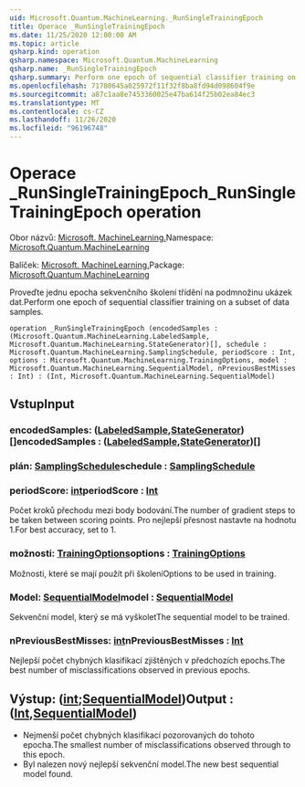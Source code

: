 ```yaml
---
uid: Microsoft.Quantum.MachineLearning._RunSingleTrainingEpoch
title: Operace _RunSingleTrainingEpoch
ms.date: 11/25/2020 12:00:00 AM
ms.topic: article
qsharp.kind: operation
qsharp.namespace: Microsoft.Quantum.MachineLearning
qsharp.name: _RunSingleTrainingEpoch
qsharp.summary: Perform one epoch of sequential classifier training on a subset of data samples.
ms.openlocfilehash: 71780645a025972f11f32f8ba8fd94d098604f9e
ms.sourcegitcommit: a87c1aa8e7453360025e47ba614f25b02ea84ec3
ms.translationtype: MT
ms.contentlocale: cs-CZ
ms.lasthandoff: 11/26/2020
ms.locfileid: "96196748"
---
```

# <a name="_runsingletrainingepoch-operation"></a><span data-ttu-id="e1547-102">Operace _RunSingleTrainingEpoch</span><span class="sxs-lookup"><span data-stu-id="e1547-102">_RunSingleTrainingEpoch operation</span></span>

<span data-ttu-id="e1547-103">Obor názvů: [Microsoft. MachineLearning.](xref:Microsoft.Quantum.MachineLearning)</span><span class="sxs-lookup"><span data-stu-id="e1547-103">Namespace: [Microsoft.Quantum.MachineLearning](xref:Microsoft.Quantum.MachineLearning)</span></span>

<span data-ttu-id="e1547-104">Balíček: [Microsoft. MachineLearning.](https://nuget.org/packages/Microsoft.Quantum.MachineLearning)</span><span class="sxs-lookup"><span data-stu-id="e1547-104">Package: [Microsoft.Quantum.MachineLearning](https://nuget.org/packages/Microsoft.Quantum.MachineLearning)</span></span>


<span data-ttu-id="e1547-105">Proveďte jednu epocha sekvenčního školení třídění na podmnožinu ukázek dat.</span><span class="sxs-lookup"><span data-stu-id="e1547-105">Perform one epoch of sequential classifier training on a subset of data samples.</span></span>

```qsharp
operation _RunSingleTrainingEpoch (encodedSamples : (Microsoft.Quantum.MachineLearning.LabeledSample, Microsoft.Quantum.MachineLearning.StateGenerator)[], schedule : Microsoft.Quantum.MachineLearning.SamplingSchedule, periodScore : Int, options : Microsoft.Quantum.MachineLearning.TrainingOptions, model : Microsoft.Quantum.MachineLearning.SequentialModel, nPreviousBestMisses : Int) : (Int, Microsoft.Quantum.MachineLearning.SequentialModel)
```


## <a name="input"></a><span data-ttu-id="e1547-106">Vstup</span><span class="sxs-lookup"><span data-stu-id="e1547-106">Input</span></span>

### <a name="encodedsamples--labeledsamplestategenerator"></a><span data-ttu-id="e1547-107">encodedSamples: ([LabeledSample](xref:Microsoft.Quantum.MachineLearning.LabeledSample),[StateGenerator](xref:Microsoft.Quantum.MachineLearning.StateGenerator)) []</span><span class="sxs-lookup"><span data-stu-id="e1547-107">encodedSamples : ([LabeledSample](xref:Microsoft.Quantum.MachineLearning.LabeledSample),[StateGenerator](xref:Microsoft.Quantum.MachineLearning.StateGenerator))[]</span></span>




### <a name="schedule--samplingschedule"></a><span data-ttu-id="e1547-108">plán: [SamplingSchedule](xref:Microsoft.Quantum.MachineLearning.SamplingSchedule)</span><span class="sxs-lookup"><span data-stu-id="e1547-108">schedule : [SamplingSchedule](xref:Microsoft.Quantum.MachineLearning.SamplingSchedule)</span></span>




### <a name="periodscore--int"></a><span data-ttu-id="e1547-109">periodScore: [int](xref:microsoft.quantum.lang-ref.int)</span><span class="sxs-lookup"><span data-stu-id="e1547-109">periodScore : [Int](xref:microsoft.quantum.lang-ref.int)</span></span>

<span data-ttu-id="e1547-110">Počet kroků přechodu mezi body bodování.</span><span class="sxs-lookup"><span data-stu-id="e1547-110">The number of gradient steps to be taken between scoring points.</span></span>
<span data-ttu-id="e1547-111">Pro nejlepší přesnost nastavte na hodnotu 1.</span><span class="sxs-lookup"><span data-stu-id="e1547-111">For best accuracy, set to 1.</span></span>


### <a name="options--trainingoptions"></a><span data-ttu-id="e1547-112">možnosti: [TrainingOptions](xref:Microsoft.Quantum.MachineLearning.TrainingOptions)</span><span class="sxs-lookup"><span data-stu-id="e1547-112">options : [TrainingOptions](xref:Microsoft.Quantum.MachineLearning.TrainingOptions)</span></span>

<span data-ttu-id="e1547-113">Možnosti, které se mají použít při školení</span><span class="sxs-lookup"><span data-stu-id="e1547-113">Options to be used in training.</span></span>


### <a name="model--sequentialmodel"></a><span data-ttu-id="e1547-114">Model: [SequentialModel](xref:Microsoft.Quantum.MachineLearning.SequentialModel)</span><span class="sxs-lookup"><span data-stu-id="e1547-114">model : [SequentialModel](xref:Microsoft.Quantum.MachineLearning.SequentialModel)</span></span>

<span data-ttu-id="e1547-115">Sekvenční model, který se má vyškolet</span><span class="sxs-lookup"><span data-stu-id="e1547-115">The sequential model to be trained.</span></span>


### <a name="npreviousbestmisses--int"></a><span data-ttu-id="e1547-116">nPreviousBestMisses: [int](xref:microsoft.quantum.lang-ref.int)</span><span class="sxs-lookup"><span data-stu-id="e1547-116">nPreviousBestMisses : [Int](xref:microsoft.quantum.lang-ref.int)</span></span>

<span data-ttu-id="e1547-117">Nejlepší počet chybných klasifikací zjištěných v předchozích epochs.</span><span class="sxs-lookup"><span data-stu-id="e1547-117">The best number of misclassifications observed in previous epochs.</span></span>



## <a name="output--intsequentialmodel"></a><span data-ttu-id="e1547-118">Výstup: ([int](xref:microsoft.quantum.lang-ref.int);[SequentialModel](xref:Microsoft.Quantum.MachineLearning.SequentialModel))</span><span class="sxs-lookup"><span data-stu-id="e1547-118">Output : ([Int](xref:microsoft.quantum.lang-ref.int),[SequentialModel](xref:Microsoft.Quantum.MachineLearning.SequentialModel))</span></span>

- <span data-ttu-id="e1547-119">Nejmenší počet chybných klasifikací pozorovaných do tohoto epocha.</span><span class="sxs-lookup"><span data-stu-id="e1547-119">The smallest number of misclassifications observed through to this epoch.</span></span>
- <span data-ttu-id="e1547-120">Byl nalezen nový nejlepší sekvenční model.</span><span class="sxs-lookup"><span data-stu-id="e1547-120">The new best sequential model found.</span></span>